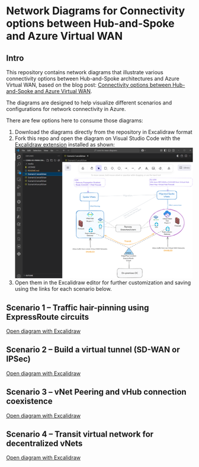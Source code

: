 # Network Diagrams for Connectivity options between Hub-and-Spoke and Azure Virtual WAN

## Intro

This repository contains network diagrams that illustrate various connectivity options between Hub-and-Spoke architectures and Azure Virtual WAN, based on the blog post: [Connectivity options between Hub-and-Spoke and Azure Virtual WAN](https://techcommunity.microsoft.com/blog/azurenetworkingblog/connectivity-options-between-hub-and-spoke-and-azure-virtual-wan/4437383).

The diagrams are designed to help visualize different scenarios and configurations for network connectivity in Azure.

There are few options here to consume those diagrams:

1. Download the diagrams directly from the repository in Excalidraw format
2. Fork this repo and open the diagram on Visual Studio Code with the [Excalidraw extension](https://marketplace.visualstudio.com/items?itemName=pomdtr.excalidraw-editor) installed as shown:
![Screenshot showing the Excalidraw extension in Visual Studio Code](./media/vsc-excalidraw.png)
3. Open them in the Excalidraw editor for further customization and saving using the links for each scenario below.

## Scenario 1 – Traffic hair-pinning using ExpressRoute circuits

[Open diagram with Excalidraw](https://excalidraw.com/#url=https://raw.githubusercontent.com/dmauser/conn-hs-vwan-diagrams/refs/heads/main/Scenario1.excalidraw)

## Scenario 2 – Build a virtual tunnel (SD-WAN or IPSec)

[Open diagram with Excalidraw](https://excalidraw.com/#url=https://raw.githubusercontent.com/dmauser/conn-hs-vwan-diagrams/refs/heads/main/Scenario2.excalidraw)

## Scenario 3 – vNet Peering and vHub connection coexistence

[Open diagram with Excalidraw](https://excalidraw.com/#url=https://raw.githubusercontent.com/dmauser/conn-hs-vwan-diagrams/refs/heads/main/Scenario3.excalidraw)

## Scenario 4 – Transit virtual network for decentralized vNets

[Open diagram with Excalidraw](https://excalidraw.com/#url=https://raw.githubusercontent.com/dmauser/conn-hs-vwan-diagrams/refs/heads/main/Scenario4.excalidraw)